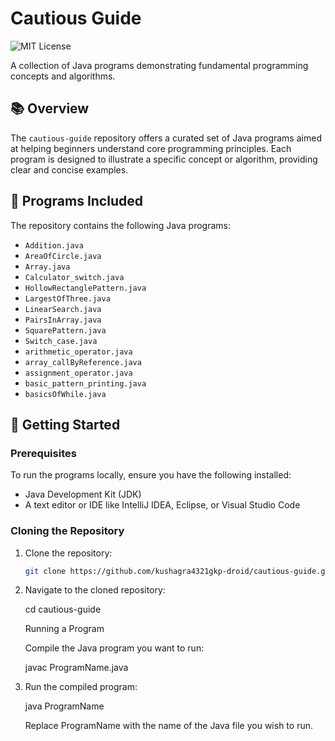 # Cautious Guide

![MIT License](https://img.shields.io/badge/License-MIT-yellow.svg)

A collection of Java programs demonstrating fundamental programming concepts and algorithms.

## 📚 Overview

The `cautious-guide` repository offers a curated set of Java programs aimed at helping beginners understand core programming principles. Each program is designed to illustrate a specific concept or algorithm, providing clear and concise examples.

## 🧪 Programs Included

The repository contains the following Java programs:

- `Addition.java`
- `AreaOfCircle.java`
- `Array.java`
- `Calculator_switch.java`
- `HollowRectanglePattern.java`
- `LargestOfThree.java`
- `LinearSearch.java`
- `PairsInArray.java`
- `SquarePattern.java`
- `Switch_case.java`
- `arithmetic_operator.java`
- `array_callByReference.java`
- `assignment_operator.java`
- `basic_pattern_printing.java`
- `basicsOfWhile.java`

## 🚀 Getting Started

### Prerequisites

To run the programs locally, ensure you have the following installed:

- Java Development Kit (JDK)
- A text editor or IDE like IntelliJ IDEA, Eclipse, or Visual Studio Code

### Cloning the Repository

1. Clone the repository:

   ```bash
   git clone https://github.com/kushagra4321gkp-droid/cautious-guide.git

2. Navigate to the cloned repository:

   cd cautious-guide

   Running a Program

   Compile the Java program you want to run:

   javac ProgramName.java


3. Run the compiled program:

   java ProgramName


   Replace ProgramName with the name of the Java file you wish to run.   

